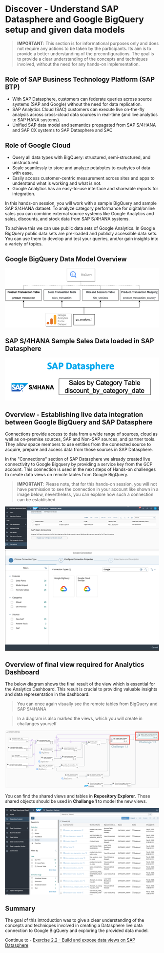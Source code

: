 # Discover - Understand SAP Datasphere and Google BigQuery setup and given data models

> **IMPORTANT**: This section is for informational purposes only and does not require any actions to be taken by the participants. Its aim is to provide a better understanding of the preconfigurations. The goal is to provide a clear understanding of the concepts and techniques involved, without the need for any hands-on implementation.

## Role of SAP Business Technology Platform (SAP BTP)
 - With SAP Datasphere, customers can federate queries across source systems (SAP and Google) without the need for data replication. 
 - SAP Analytics Cloud (SAC) customers can execute live on-the-fly analysis across cross-cloud data sources in real-time (and live analytics to SAP HANA systems).
 - Unified SAP data model and semantics propagated from SAP S/4HANA and SAP CX systems to SAP Datasphere and SAC

## Role of Google Cloud 
 - Query all data types with BigQuery: structured, semi-structured, and unstructured.
 - Scale seamlessly to store and analyze petabytes to exabytes of data with ease.
 - Easily access customer-centric measurement across sites and apps to understand what is working and what is not.
 - Google Analytics has an easy-to-use interface and shareable reports for integration.

In this hands-on session, you will work with a sample BigQuery and sample SAP S/4HANA dataset. 
To analyze category performance for digital/online sales you can combine external source systems like Google Analytics and sales, discounts, and stock data from SAP S/4HANA systems.

To achieve this we can use public data sets of Google Analytics. In Google BigQuery public data sets are pre-loaded and publicly accessible data sets. You can use them to develop and test your queries, and/or gain insights into a variety of topics.

## Google BigQuery Data Model Overview

![BigQuery](./images/bigyuerytables.png)

## SAP S/4HANA Sample Sales Data loaded in SAP Datasphere

![BigQuery](./images/dwctables.png)


## Overview - Establishing live data integration between Google BigQuery and SAP Datasphere

Connections provide access to data from a wide range of sources, cloud as well as on-premise sources, SAP and Non-SAP sources, and partner tools. They allow space members to use entities from the connected source to acquire, prepare and access data from those sources in SAP Datasphere.

In the "Connections" section of SAP Datasphere we already created live connectivity to Google Bigquery by providing a service key from the GCP account. This connection is used in the next steps of Hands-on challenges to create data views on remote tables from Google BigQuery.

>**IMPORTANT**: Please note, that for this hands-on session, you will not have permission to see the connection in your account like shown in a image below, nevertheless, you can explore how such a connection can be established.

![BigQuery](./images/liveconnection.png)
![BigQuery](./images/bigqueryconnection.png)

## Overview of final view required for Analytics Dashboard

The below diagram shows the final result of the view which is essential for the Analytics Dashboard. This result is crucial to providing valuable insights and data representation in the dashboard.

>You can once again visually see the remote tables from BigQuery and SAP S/4HANA

>In a diagram is also marked the views, which you will create in challanges yourself

![Final View](./images/finalview.png)

You can find the shared views and tables in **Repository Explorer**. Those shared objects should be used in **Challange 1** to model the new views.

![repositoryexplorer](./images/repositoryexplorer.png)

## Summary

The goal of this introduction was to give a clear understanding of the concepts and techniques involved in creating a Datasphere live data connection to Google BigQuery and exploring the provided data model. 

Continue to - [Exercise 2.2 -  Build and expose data views on SAP Datasphere](../ex2.2/README.md)
